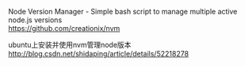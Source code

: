 Node Version Manager - Simple bash script to manage multiple active node.js versions  
https://github.com/creationix/nvm  

ubuntu上安装并使用nvm管理node版本  
http://blog.csdn.net/shidaping/article/details/52218278  